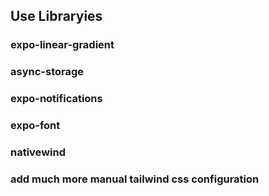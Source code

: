 ## Use Libraryies

### expo-linear-gradient

### async-storage

### expo-notifications

### expo-font

### nativewind

### add much more manual tailwind css configuration
